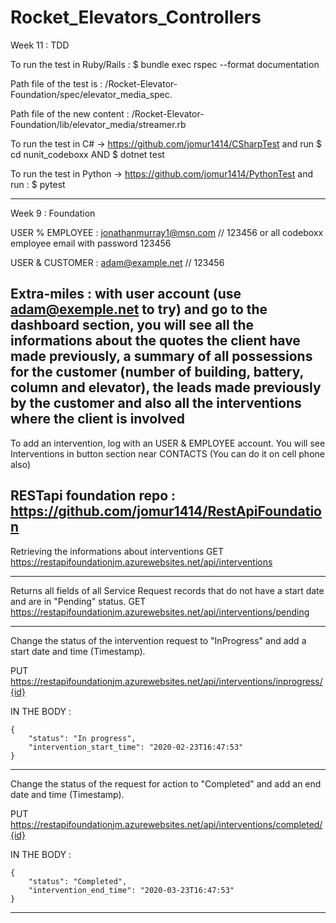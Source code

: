
# Rocket_Elevators_Controllers
Week 11 : TDD



To run the test in Ruby/Rails : $ bundle exec rspec --format documentation

Path file of the test is : /Rocket-Elevator-Foundation/spec/elevator_media_spec.

Path file of the new content : /Rocket-Elevator-Foundation/lib/elevator_media/streamer.rb

To run the test in C#  -> https://github.com/jomur1414/CSharpTest and run $ cd nunit_codeboxx   AND    $ dotnet test

To run the test in Python ->  https://github.com/jomur1414/PythonTest  and run : $ pytest

















--------------------------------------------------------------------------------------------------
Week 9 : Foundation



USER % EMPLOYEE : 
jonathanmurray1@msn.com // 123456
or all codeboxx employee email with password 123456


USER & CUSTOMER  :
adam@example.net   // 123456


Extra-miles :
with user account (use adam@exemple.net to try) and go to the dashboard section, you will see all the informations about the quotes the client have made previously,
a summary of all possessions for the customer (number of building, battery, column and elevator), the leads made previously by the customer
and also all the interventions where the client is involved
----------------------------------------------------------------


To add an intervention, log with an USER & EMPLOYEE account. You will see Interventions in button section near CONTACTS
(You can do it on cell phone also)


RESTapi foundation repo : https://github.com/jomur1414/RestApiFoundation
-----------------------------------------------------------------

Retrieving the informations about interventions
GET
https://restapifoundationjm.azurewebsites.net/api/interventions

-----------------------------------------------------------------

Returns all fields of all Service Request records that do not have a start date and are in "Pending" status.
GET 
https://restapifoundationjm.azurewebsites.net/api/interventions/pending

-----------------------------------------------------------------

Change the status of the intervention request to "InProgress" and add a start date and time (Timestamp).

PUT 
https://restapifoundationjm.azurewebsites.net/api/interventions/inprogress/{id}

IN THE BODY :

    {
        "status": "In progress",
        "intervention_start_time": "2020-02-23T16:47:53"
    }
    

-----------------------------------------------------------------

Change the status of the request for action to "Completed" and add an end date and time (Timestamp).

PUT
https://restapifoundationjm.azurewebsites.net/api/interventions/completed/{id}

IN THE BODY :

    {
        "status": "Completed",
        "intervention_end_time": "2020-03-23T16:47:53"
    }
    

-----------------------------------------------------------------
